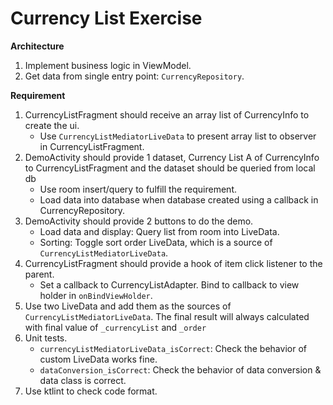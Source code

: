 Currency List Exercise
==
**Architecture**
1. Implement business logic in ViewModel.
2. Get data from single entry point: `CurrencyRepository`.

**Requirement**
1. CurrencyListFragment should receive an array list of CurrencyInfo to create the ui.
   - Use `CurrencyListMediatorLiveData` to present array list to observer in CurrencyListFragment.
2. DemoActivity should provide 1 dataset, Currency List A of CurrencyInfo to
   CurrencyListFragment and the dataset should be queried from local db
   - Use room insert/query to fulfill the requirement.
   - Load data into database when database created using a callback in CurrencyRepository.
3. DemoActivity should provide 2 buttons to do the demo.
   - Load data and display: Query list from room into LiveData.
   - Sorting: Toggle sort order LiveData, which is a source of `CurrencyListMediatorLiveData`.
4. CurrencyListFragment should provide a hook of item click listener to the parent.
   - Set a callback to CurrencyListAdapter. Bind to callback to view holder in `onBindViewHolder`.
5. Use two LiveData and add them as the sources of `CurrencyListMediatorLiveData`.
   The final result will always calculated with final value of `_currencyList` and `_order`
6. Unit tests.
   - `currencyListMediatorLiveData_isCorrect`: Check the behavior of custom LiveData works fine.
   - `dataConversion_isCorrect`: Check the behavior of data conversion & data class is correct.
7. Use ktlint to check code format.
